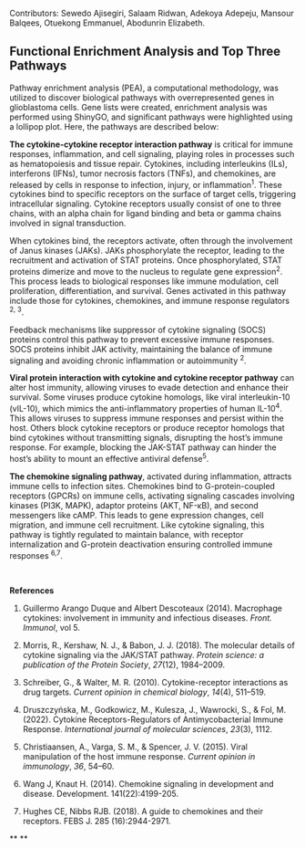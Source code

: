 Contributors: Sewedo Ajisegiri, Salaam Ridwan, Adekoya Adepeju, Mansour Balqees, Otuekong Emmanuel, Abodunrin Elizabeth.

## **Functional Enrichment Analysis and Top Three Pathways**

Pathway enrichment analysis (PEA), a computational methodology, was utilized to discover biological pathways with overrepresented genes in glioblastoma cells. Gene lists were created, enrichment analysis was performed using ShinyGO, and significant pathways were highlighted using a lollipop plot. Here, the pathways are described below:<!--[if mso & !supportInlineShapes & supportFields]><span
style='mso-element:field-begin;mso-field-lock:yes'></span> SHAPE <span
style='mso-spacerun:yes'> </span>\* MERGEFORMAT <span style='mso-element:field-separator'></span><![endif]--><!--[if gte vml 1]><v:rect
 id="Rectangle_x0020_3" o:spid="_x0000_s1026" style='width:24pt;height:24pt;
 visibility:visible;mso-wrap-style:square;mso-left-percent:-10001;
 mso-top-percent:-10001;mso-position-horizontal:absolute;
 mso-position-horizontal-relative:char;mso-position-vertical:absolute;
 mso-position-vertical-relative:line;mso-left-percent:-10001;mso-top-percent:-10001;
 v-text-anchor:top' o:gfxdata="UEsDBBQABgAIAAAAIQC75UiUBQEAAB4CAAATAAAAW0NvbnRlbnRfVHlwZXNdLnhtbKSRvU7DMBSF
dyTewfKKEqcMCKEmHfgZgaE8wMW+SSwc27JvS/v23KTJgkoXFsu+P+c7Ol5vDoMTe0zZBl/LVVlJ
gV4HY31Xy4/tS3EvRSbwBlzwWMsjZrlprq/W22PELHjb51r2RPFBqax7HCCXIaLnThvSAMTP1KkI
+gs6VLdVdad08ISeCho1ZLN+whZ2jsTzgcsnJwldluLxNDiyagkxOquB2Knae/OLUsyEkjenmdzb
mG/YhlRnCWPnb8C898bRJGtQvEOiVxjYhtLOxs8AySiT4JuDystlVV4WPeM6tK3VaILeDZxIOSsu
ti/jidNGNZ3/J08yC1dNv9v8AAAA//8DAFBLAwQUAAYACAAAACEArTA/8cEAAAAyAQAACwAAAF9y
ZWxzLy5yZWxzhI/NCsIwEITvgu8Q9m7TehCRpr2I4FX0AdZk2wbbJGTj39ubi6AgeJtl2G9m6vYx
jeJGka13CqqiBEFOe2Ndr+B03C3WIDihMzh6RwqexNA281l9oBFTfuLBBhaZ4ljBkFLYSMl6oAm5
8IFcdjofJ0z5jL0MqC/Yk1yW5UrGTwY0X0yxNwri3lQgjs+Qk/+zfddZTVuvrxO59CNCmoj3vCwj
MfaUFOjRhrPHaN4Wv0VV5OYgm1p+LW1eAAAA//8DAFBLAwQUAAYACAAAACEAzeqw9yMCAAC1BAAA
HwAAAGNsaXBib2FyZC9kcmF3aW5ncy9kcmF3aW5nMS54bWykVNtuGyEQfa/Uf0C8J+vYrmuvso5S
t4kqpY0VNx+AWfaiskABr+1+fQ/sOnbdqg/pCzC3w8yZgeubXSNJK6yrtcro1eWAEqG4zmtVZvT5
293FlBLnmcqZ1EpkdC8cvZm/fXPN0tIyU9WcAEG5lGW08t6kSeJ4JRrmLrURCrZC24Z5iLZMcsu2
QG5kMhwMJknDakXnR6iPzDOysfUroKTm30W+YKplDpCSp6eaPkfJ/x+Zpaq9t2ZlljZkzr+2S0vq
PKNgTrEGFNGkN/RuEJOzqPIIsCtsE/x1UZBdRNmHNWKInSccytFgPB0An8PUn7s7qse/RPHq0z/j
kEx3KQ4niTgT0lDtn5VNJ+PhaDSbzA4VPgmOkSilIKOXYg9hzjygFY4ovajgI26dgTdGC8EHlbV6
WwmWu6Du6AGPHUKk6ggGctfbLzoHr2zjdZyW11P2UjpLjXX+XuiGhENGLZKM4Kx9cL7L6eASedF3
tZSRdal+UwAzaLC5fib8bhW59LsPOt8H5zV2VGI1bkIf8d78I5ZC6m1GuawNJZW2P891wQ8TCwsl
W7y2jLofG2YFJfKzAnmzq/EYcD4K43fvhxDsqWV9amGKAyqjnpLuuPCQELIxti6r2KOuslswXdQ9
C13uwSCdX/m9FJGFWKFQ+ZJZ9oTaJJqdUaEunld9S+EBUo4kbJxYmTA6HbsdS5E2OJ492BjafzDh
VziV578AAAD//wMAUEsDBBQABgAIAAAAIQDDpe77QgYAANMZAAAaAAAAY2xpcGJvYXJkL3RoZW1l
L3RoZW1lMS54bWzsWUtvGzcQvhfof1jsvbFkvWwjcmBLctzGToJISZEjtUvtMuYuFyRlR7ciOfVS
oEBa9NAAvfVQFA3QAA166Y8x4KBNf0SH3IdIiYof8CEoIgPG7uw3w+HM7Dck9+atpwn1jjEXhKVd
v36j5ns4DVhI0qjrPxztfbbhe0KiNESUpbjrz7Dwb21/+slNtBVQko0Z4uEoxgn2wFAqtlDXj6XM
ttbWRABiJG6wDKfwbMJ4giTc8mgt5OgEBkjo2nqt1l5LEEn9bbAolaEBhX+pFEoQUD5UZrCXogRG
vzeZkABrbHhUVwgxEz3KvWNEuz7YDNnJCD+VvkeRkPCg69f0z1/bvrmGtgolKlfoGnp7+lfoFQrh
0boek0fjatBms9Vs71T2NYDKZdygM2gP2pU9DUBBADPNfbFtdtZ7zQJrgPJLh+1+p9+oW3jDfmPJ
552W+rPwGpTbby7h9/Z6EEULr0E5vrWEb+1u7vZt+xqU49tL+E5tp9/sWPY1KKYkPVpC11rtRq+c
bQWZMLrvhG+2mnud9cL4HAXVUFWXGmLCUrmq1hL0hPE9ACggRZKknpxleIICqMkeomTMiXdAoliq
YdAWRsbzXBSIJZEa0RMBJ5ns+l9kKPUNyNmbN6fPXp8+++P0+fPTZ7+Z1i29fZRGpt67n7/99+VX
3j+///TuxXf50It4YeLf/vr12z//ep95eJnmkz37/tXb16/Ofvjm719eOKzvcDQ24SOSYOHdxSfe
A5bABHV0bH/wmF9OYxQjYmrspJFAKVKjOOwPZGyh784QRQ7cLrbj+IgDmbiAt6dPLIeHMZ9K4rB4
J04s4CFjdJdxZxTuqLGMMI+maeQenE9N3AOEjl1j91BqZXkwzYBFictkL8aWm/cpSiWKcIqlp56x
I4wds3tMiBXXQxJwJthEeo+Jt4uIMyQjMraqaa60TxLIy8zlIOTbis3hI2+XUdes+/jYRsK7gajD
+RGmVhhvo6lEicvkCCXUDPgBkrHLyeGMByZuICRkOsKUeYMQC+HSucdhvkbS7wCRuNN+SGeJjeSS
HLlsHiDGTGSfHfVilGQu7JCksYn9XBxBiSLvPpMu+CGz3xB1D3lA6cp0PyLYSvf5bPAQONR0aV4g
6smUO3J5GzOrfoczOkFYUw1QvMXcCUnPpfF8hOshcKDJsx9fOny+HtJ2G7Yifkm63uHE+b7sL5D0
KtwiNfcYD8mHz8x9NE3vY3gZltvTR2L+SMz+/56YV73P10/HcwYGclYLwXzJrRfgycr194RQOpQz
ig+EXoIL6DvhHgiVnt5n4mo/lsVwqd5kGMDCRRxpHY8z+SWR8TBGGSzf674yEonCdCS8jAnYNmqx
07bC02lyyMJ821mvqy1mTh4Cybm81qrksGWQObrdmW+lKvPa20hveUsHlO5lnDAGs51oOJzolEIV
JL3BhqA5nNAzuxYvNh1ebCjzZaqWvADXqqzAwsiD5VTXbzVBBZRg34QoDlWe8lSX2dXJvM5Mrwqm
VQE1OMcoKmCe6U3l68rpqdnlpXaBTFtOGOVmO6Ejo3uYiFGIi+pU0ou4cdlcb85TarmnQlHEwnCj
s/E+L66aa9Bb5AaamkxBU++k67cbLSiZAGVdfwLbd7hMMqgdoRa0iEZw8BVInr/wV2GWjAvZRyLO
A65JJ2eDhEjMPUqSrq+mX6WBpppDtG/1dSCED9a5TaCVD805SLqdZDyZ4ECaaTckKtL5LTB8zhXO
p1r96mClyaaQ7mEcnnhjOuUPEJRYq1NXAQyJgDOeeh7NkMCxZEVk8/pbaEwF7ZrngrqGcjmiWYyK
jmKSeQ7XVF65o++qGBh3xZwhoEZIikY4jlSDNYNqddOqa+Q+rOy65yupyBmkOe+ZFquorulmMWuE
sg0sxPJqTd7wqgwxtEuzw+fUvUi5myXXLawTqi4BAa/i5+i6F2gIhmvzwSzXlMfLNKw4u5DavaOc
4DmuXaRJGKzfLs0uxK3qEc7hQHilzg96i1ULokm5rtSRdn1iOESZN47qXR+O+eH04SlcwYcCH2Tr
SrauZHAFp//QLvIj+65fXJQSeJ5LKkyjlDRKTLOUNEtJq5S0Skm7lLR9T59tw/cUdazte+XRNfSw
4qi7WFvY32G2/wMAAP//AwBQSwMEFAAGAAgAAAAhAJxmRkG7AAAAJAEAACoAAABjbGlwYm9hcmQv
ZHJhd2luZ3MvX3JlbHMvZHJhd2luZzEueG1sLnJlbHOEj80KwjAQhO+C7xD2btJ6EJEmvYjQq9QH
CMk2LTY/JFHs2xvoRUHwsjCz7DezTfuyM3liTJN3HGpaAUGnvJ6c4XDrL7sjkJSl03L2DjksmKAV
201zxVnmcpTGKSRSKC5xGHMOJ8aSGtHKRH1AVzaDj1bmIqNhQaq7NMj2VXVg8ZMB4otJOs0hdroG
0i+hJP9n+2GYFJ69elh0+UcEy6UXFqCMBjMHSldnnTUtXYGJhn39Jt4AAAD//wMAUEsBAi0AFAAG
AAgAAAAhALvlSJQFAQAAHgIAABMAAAAAAAAAAAAAAAAAAAAAAFtDb250ZW50X1R5cGVzXS54bWxQ
SwECLQAUAAYACAAAACEArTA/8cEAAAAyAQAACwAAAAAAAAAAAAAAAAA2AQAAX3JlbHMvLnJlbHNQ
SwECLQAUAAYACAAAACEAzeqw9yMCAAC1BAAAHwAAAAAAAAAAAAAAAAAgAgAAY2xpcGJvYXJkL2Ry
YXdpbmdzL2RyYXdpbmcxLnhtbFBLAQItABQABgAIAAAAIQDDpe77QgYAANMZAAAaAAAAAAAAAAAA
AAAAAIAEAABjbGlwYm9hcmQvdGhlbWUvdGhlbWUxLnhtbFBLAQItABQABgAIAAAAIQCcZkZBuwAA
ACQBAAAqAAAAAAAAAAAAAAAAAPoKAABjbGlwYm9hcmQvZHJhd2luZ3MvX3JlbHMvZHJhd2luZzEu
eG1sLnJlbHNQSwUGAAAAAAUABQBnAQAA/QsAAAAA
" filled="f" stroked="f">
 <o:lock v:ext="edit" aspectratio="t"/>
 <w:wrap type="none"/>
 <w:anchorlock/>
</v:rect><![endif]--><!--[if gte vml 1]><v:shapetype id="_x0000_t75"
 coordsize="21600,21600" o:spt="75" o:preferrelative="t" path="m@4@5l@4@11@9@11@9@5xe"
 filled="f" stroked="f">
 <v:stroke joinstyle="miter"/>
 <v:formulas>
  <v:f eqn="if lineDrawn pixelLineWidth 0"/>
  <v:f eqn="sum @0 1 0"/>
  <v:f eqn="sum 0 0 @1"/>
  <v:f eqn="prod @2 1 2"/>
  <v:f eqn="prod @3 21600 pixelWidth"/>
  <v:f eqn="prod @3 21600 pixelHeight"/>
  <v:f eqn="sum @0 0 1"/>
  <v:f eqn="prod @6 1 2"/>
  <v:f eqn="prod @7 21600 pixelWidth"/>
  <v:f eqn="sum @8 21600 0"/>
  <v:f eqn="prod @7 21600 pixelHeight"/>
  <v:f eqn="sum @10 21600 0"/>
 </v:formulas>
 <v:path o:extrusionok="f" gradientshapeok="t" o:connecttype="rect"/>
 <o:lock v:ext="edit" aspectratio="t"/>
</v:shapetype><![endif]--><!--[if mso & !supportInlineShapes & supportFields]><v:shape
 id="_x0000_i1025" type="#_x0000_t75" style='width:24pt;height:24pt'>
 <v:imagedata croptop="-65520f" cropbottom="65520f"/>
</v:shape><span style='mso-element:field-end'></span><![endif]-->

**The cytokine-cytokine receptor interaction pathway** is critical for immune responses, inflammation, and cell signaling, playing roles in processes such as hematopoiesis and tissue repair. Cytokines, including interleukins (ILs), interferons (IFNs), tumor necrosis factors (TNFs), and chemokines, are released by cells in response to infection, injury, or inflammation<sup>1</sup>. These cytokines bind to specific receptors on the surface of target cells, triggering intracellular signaling. Cytokine receptors usually consist of one to three chains, with an alpha chain for ligand binding and beta or gamma chains involved in signal transduction.

When cytokines bind, the receptors activate, often through the involvement of Janus kinases (JAKs). JAKs phosphorylate the receptor, leading to the recruitment and activation of STAT proteins. Once phosphorylated, STAT proteins dimerize and move to the nucleus to regulate gene expression<sup>2</sup>. This process leads to biological responses like immune modulation, cell proliferation, differentiation, and survival. Genes activated in this pathway include those for cytokines, chemokines, and immune response regulators <sup>2, 3</sup>.

Feedback mechanisms like suppressor of cytokine signaling (SOCS) proteins control this pathway to prevent excessive immune responses. SOCS proteins inhibit JAK activity, maintaining the balance of immune signaling and avoiding chronic inflammation or autoimmunity <sup>2</sup>.

**Viral protein interaction with cytokine and cytokine receptor pathway** can alter host immunity, allowing viruses to evade detection and enhance their survival. Some viruses produce cytokine homologs, like viral interleukin-10 (vIL-10), which mimics the anti-inflammatory properties of human IL-10<sup>4</sup>. This allows viruses to suppress immune responses and persist within the host. Others block cytokine receptors or produce receptor homologs that bind cytokines without transmitting signals, disrupting the host’s immune response. For example, blocking the JAK-STAT pathway can hinder the host’s ability to mount an effective antiviral defense<sup>5</sup>.

**The chemokine signaling pathway**, activated during inflammation, attracts immune cells to infection sites. Chemokines bind to G-protein-coupled receptors (GPCRs) on immune cells, activating signaling cascades involving kinases (PI3K, MAPK), adaptor proteins (AKT, NF-κB), and second messengers like cAMP. This leads to gene expression changes, cell migration, and immune cell recruitment. Like cytokine signaling, this pathway is tightly regulated to maintain balance, with receptor internalization and G-protein deactivation ensuring controlled immune responses <sup>6,7</sup>.

 

**References**

1. Guillermo Arango Duque and Albert Descoteaux (2014). Macrophage cytokines: involvement in immunity and infectious diseases. _Front. Immunol_, vol 5.


2. Morris, R., Kershaw, N. J., & Babon, J. J. (2018). The molecular details of cytokine signaling via the JAK/STAT pathway. _Protein science: a publication of the Protein Society_, _27_(12), 1984–2009.


3. Schreiber, G., & Walter, M. R. (2010). Cytokine-receptor interactions as drug targets. _Current opinion in chemical biology_, _14_(4), 511–519.


4. Druszczyńska, M., Godkowicz, M., Kulesza, J., Wawrocki, S., & Fol, M. (2022). Cytokine Receptors-Regulators of Antimycobacterial Immune Response. _International journal of molecular sciences_, _23_(3), 1112.


5. Christiaansen, A., Varga, S. M., & Spencer, J. V. (2015). Viral manipulation of the host immune response. _Current opinion in immunology_, _36_, 54–60.


6. Wang J, Knaut H. (2014). Chemokine signaling in development and disease. Development. 141(22):4199-205.


7. Hughes CE, Nibbs RJB. (2018). A guide to chemokines and their receptors. FEBS J. 285 (16):2944-2971.

** **

